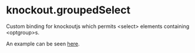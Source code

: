 knockout.groupedSelect
======================

Custom binding for knockoutjs which permits &lt;select> elements containing &lt;optgroup>s.

An example can be seen <a href="http://jsfiddle.net/ajameson/eJe2D/2/" target="_new">here</a>.
